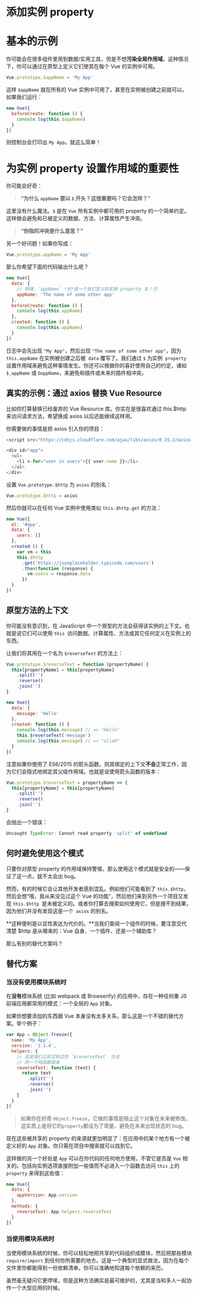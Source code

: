 # 添加实例 property
# 基本的示例

你可能会在很多组件里用到数据/实用工具，但是不想**污染全局作用域**。这种情况下，你可以通过在原型上定义它们使其在每个 Vue 的实例中可用。

```js
Vue.prototype.$appName = 'My App'
```
这样 `$appName` 就在所有的 Vue 实例中可用了，甚至在实例被创建之前就可以。如果我们运行：
```js
new Vue({
  beforeCreate: function () {
    console.log(this.$appName)
  }
})
```
则控制台会打印出 `My App`。就这么简单！

# 为实例 property 设置作用域的重要性
你可能会好奇：

>**“为什么 `appName` 要以 `$` 开头？这很重要吗？它会怎样？”**

这里没有什么魔法。`$` 是在 `Vue` 所有实例中都可用的 property 的一个简单约定。这样做会避免和已被定义的数据、方法、计算属性产生冲突。

>**“你指的冲突是什么意思？”**

另一个好问题！如果你写成：
```js
Vue.prototype.appName = 'My App'
```
那么你希望下面的代码输出什么呢？
```js
new Vue({
  data: {
    // 啊哦，`appName` *也*是一个我们定义的实例 property 名！😯
    appName: 'The name of some other app'
  },
  beforeCreate: function () {
    console.log(this.appName)
  },
  created: function () {
    console.log(this.appName)
  }
})
```
日志中会先出现 `"My App"`，然后出现 `"The name of some other app"`，因为 `this.appName` 在实例被创建之后被` data` 覆写了。我们通过 `$` 为实例` property` 设置作用域来避免这种事情发生。你还可以根据你的喜好使用自己的约定，诸如 `$_appName` 或 `ΩappName`，来避免和插件或未来的插件相冲突。

## 真实的示例：通过 axios 替换 Vue Resource
比如你打算替换已经废弃的 Vue Resource 库。你实在是很喜欢通过 this.$http 来访问请求方法，希望换成 axios 以后还能继续这样用。

你需要做的事情是把 axios 引入你的项目：
```js
<script src="https://cdnjs.cloudflare.com/ajax/libs/axios/0.15.2/axios.js"></script>

<div id="app">
  <ul>
    <li v-for="user in users">{{ user.name }}</li>
  </ul>
</div>
```
设置 `Vue.prototype.$http` 为 `axios` 的别名：
```js
Vue.prototype.$http = axios
```
然后你就可以在任何 Vue 实例中使用类似 `this.$http.get` 的方法：
```js
new Vue({
  el: '#app',
  data: {
    users: []
  },
  created () {
    var vm = this
    this.$http
      .get('https://jsonplaceholder.typicode.com/users')
      .then(function (response) {
        vm.users = response.data
      })
  }
})
```
## 原型方法的上下文
你可能没有意识到，在 JavaScript 中一个原型的方法会获得该实例的上下文。也就是说它们可以使用 `this `访问数据、计算属性、方法或其它任何定义在实例上的东西。

让我们将其用在一个名为 `$reverseText` 的方法上：
```js
Vue.prototype.$reverseText = function (propertyName) {
  this[propertyName] = this[propertyName]
    .split('')
    .reverse()
    .join('')
}

new Vue({
  data: {
    message: 'Hello'
  },
  created: function () {
    console.log(this.message) // => "Hello"
    this.$reverseText('message')
    console.log(this.message) // => "olleH"
  }
})
```
注意如果你使用了 ES6/2015 的箭头函数，则其绑定的上下文**不会**正常工作，因为它们会隐式地绑定其父级作用域。也就是说使用箭头函数的版本：
```js
Vue.prototype.$reverseText = propertyName => {
  this[propertyName] = this[propertyName]
    .split('')
    .reverse()
    .join('')
}
```
会抛出一个错误：
```js
Uncaught TypeError: Cannot read property 'split' of undefined
```
## 何时避免使用这个模式
只要你对原型 property 的作用域保持警惕，那么使用这个模式就是安全的——保证了这一点，就不太会出 bug。

然而，有的时候它会让其他开发者感到混乱。例如他们可能看到了 `this.$http`，然后会想“哦，我从来没见过这个 Vue 的功能”，然后他们来到另外一个项目又发现 `this.$http `是未被定义的。或者你打算去搜索如何使用它，但是搜不到结果，因为他们并没有发现这是一个` axios` 的别名。

**这种便利是以显性表达为代价的。**当我们查阅一个组件的时候，要注意交代清楚 $http 是从哪来的：Vue 自身、一个插件、还是一个辅助库？

那么有别的替代方案吗？

## 替代方案
### 当没有使用模块系统时

在**没有**模块系统 (比如 webpack 或 Browserify) 的应用中，存在一种任何重 JS 前端应用都常用的模式：一个全局的 `App` 对象。

如果你想要添加的东西跟 Vue 本身没有太多关系，那么这是一个不错的替代方案。举个例子：
```js
var App = Object.freeze({
  name: 'My App',
  version: '2.1.4',
  helpers: {
    // 这是我们之前见到过的 `$reverseText` 方法
    // 的一个纯函数版本
    reverseText: function (text) {
      return text
        .split('')
        .reverse()
        .join('')
    }
  }
})
```
>如果你在好奇 `Object.freeze`，它做的事情是阻止这个对象在未来被修改。这实质上是将它的` property `都设为了常量，避免在未来出现状态的 bug。

现在这些被共享的 property 的来源就更加明显了：在应用中的某个地方有一个被定义好的 `App` 对象。你只需在项目中搜索就可以找到它。

这样做的另一个好处是 `App` 可以在你代码的任何地方使用，不管它是否是 `Vue` 相关的。包括向实例选项直接附加一些值而不必进入一个函数去访问 `this` 上的 `property` 来得到这些值：
```js
new Vue({
  data: {
    appVersion: App.version
  },
  methods: {
    reverseText: App.helpers.reverseText
  }
})
```

### 当使用模块系统时
当使用模块系统的时候，你可以轻松地把共享的代码组织成模块，然后把那些模块 `require/import` 到任何你所需要的地方。这是一个典型的显式做法，因为在每个文件里你都能得到一份依赖清单。你可以准确地知道每个依赖的来历。

虽然毫无疑问它更啰嗦，但是这种方法确实是最可维护的，尤其是当和多人一起协作一个大型应用的时候。

